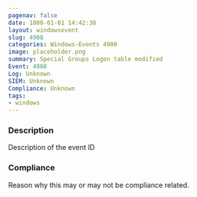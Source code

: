 ```yaml
---
pagenav: false
date: 1800-01-01 14:42:38
layout: windowsevent
slug: 4908
categories: Windows-Events 4900
image: placeholder.png
summary: Special Groups Logon table modified
Event: 4908
Log: Unknown
SIEM: Unknown
Compliance: Unknown
tags:
- windows
---
```


### Description

Description of the event ID

### Compliance

Reason why this may or may not be compliance related.
